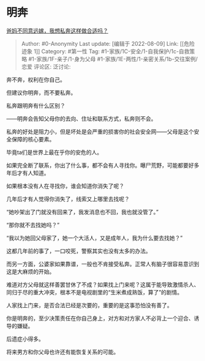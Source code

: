 # 明奔
[爸妈不同意远嫁，我想私奔这样做合适吗？](https://www.zhihu.com/question/494330148/answer/2617349964)

> Author: #0-Anonymity
> Last update: [编辑于 2022-08-09]
> Link: [[危险迹象 1]]
> Category: #第一性
> Tag: #1-家族/1C-安全/1-自我保护/1c-自救策略 #1-家族/1F-亲子/1-身为父母 #1-家族/1E-两性/1-亲密关系/1b-交往案例/恋爱
> 评论区:
> 泛讨论:

奔不奔，权利在你自己。

但建议你明奔，而不要私奔。

私奔跟明奔有什么区别？

——明奔会告知父母你的去向、住址和联系方式，私奔则不会。

私奔的好处是阻力小，但是坏处是会严重的损害你的社会安全网——父母是这个安全保障的核心要素。

毕竟ta们是世界上最在乎你的安危的人。

如果完全断了联系，你出了什么事，都不会有人寻找你。曝尸荒野，可能都要好多年后才有人知道。

如果根本没有人在寻找你，谁会知道你消失了呢？

几年后才有人觉得你消失了，线索又上哪里去找呢？

“她吵架出了门就没有回来了，我发消息也不回，我也就没管了。”

“那你就不去找她吗？”

“我以为她回父母家了，她一个大活人，又是成年人，我为什么要去找她？”

这都几年前的事了，一口咬死，警察其实也没有太多的办法。

而另一方面，公婆家如果靠谱，一般也不肯接受私奔。正常人有脑子很容易意识到这是大麻烦的开始。

难道对方父母就这样善罢甘休了不成？如果找上门来呢？这属于能导致激情杀人、同归于尽的重大冲突，根本不是电视剧里的“生米煮成熟饭，算了”的剧情。

人家找上门来，是否合法已经是次要的，重要的是这事恐怕没有善了。

你是明奔的，至少决策责任在你自己身上，对方和对方家人不必背上一个迎合、诱导的嫌疑。

后遗症小得多。

将来男方和你父母也许还有能恢复关系的可能。
